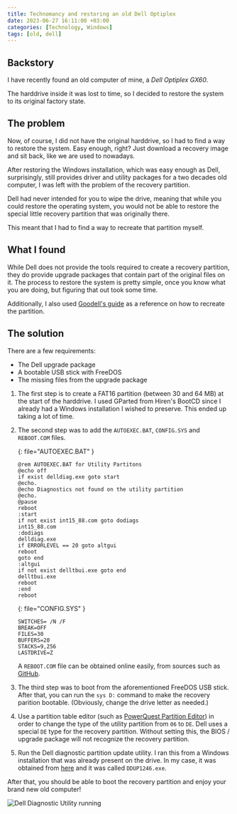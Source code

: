 ```yaml
---
title: Technomancy and restoring an old Dell Optiplex
date: 2023-06-27 16:11:00 +03:00
categories: [Technology, Windows]
tags: [old, dell]
---
```


## Backstory

I have recently found an old computer of mine, a *Dell Optiplex GX60*.

The harddrive inside it was lost to time, so I decided to restore the system to its original factory state.

## The problem

Now, of course, I did not have the original harddrive, so I had to find a way to restore the system. Easy enough, right? Just download a recovery image and sit back, like we are used to nowadays.

After restoring the Windows installation, which was easy enough as Dell, surprisingly, still provides driver and utility packages for a two decades old computer, I was left with the problem of the recovery partition.

Dell had never intended for you to wipe the drive, meaning that while you could restore the operating system, you would not be able to restore the special little recovery partition that was originally there.

This meant that I had to find a way to recreate that partition myself.

## What I found

While Dell does not provide the tools required to create a recovery partition, they do provide upgrade packages that contain part of the original files on it.
The process to restore the system is pretty simple, once you know what you are doing, but figuring that out took some time.

Additionally, I also used [Goodell's guide](https://www.goodells.net/dellutility/recreate.shtml) as a reference on how to recreate the partition.

## The solution

There are a few requirements:

- The Dell upgrade package
- A bootable USB stick with FreeDOS
- The missing files from the upgrade package

1. The first step is to create a FAT16 partition (between 30 and 64 MB) at the start of the harddrive. I used GParted from Hiren's BootCD since I already had a Windows installation I wished to preserve. This ended up taking a lot of time.

2. The second step was to add the `AUTOEXEC.BAT`, `CONFIG.SYS` and `REBOOT.COM` files.

    {: file="AUTOEXEC.BAT" }

    ```batch
    @rem AUTOEXEC.BAT for Utility Partitons
    @echo off
    if exist delldiag.exe goto start
    @echo.
    @echo Diagnostics not found on the utility partition
    @echo.
    @pause
    reboot
    :start
    if not exist int15_88.com goto dodiags
    int15_88.com
    :dodiags
    delldiag.exe
    if ERRORLEVEL == 20 goto altgui
    reboot
    goto end
    :altgui
    if not exist delltbui.exe goto end
    delltbui.exe
    reboot
    :end
    reboot
    ```

    {: file="CONFIG.SYS" }

    ```batch
    SWITCHES= /N /F
    BREAK=OFF
    FILES=30
    BUFFERS=20
    STACKS=9,256
    LASTDRIVE=Z
    ```

    A `REBOOT.COM` file can be obtained online easily, from sources such as [GitHub](https://github.com/susam/reboot/).

3. The third step was to boot from the aforementioned FreeDOS USB stick. After that, you can run the `sys D:` command to make the recovery parition bootable. (Obviously, change the drive letter as needed.)

4. Use a partition table editor (such as [PowerQuest Partition Editor](https://pendriveapps.com/downloads/PTEDIT32.zip)) in order to change the type of the utility partition from `06` to `DE`. Dell uses a special `DE` type for the recovery partition. Without setting this, the BIOS / upgrade package will not recognize the recovery partition.

5. Run the Dell diagnostic partition update utility. I ran this from a Windows installation that was already present on the drive. In my case, it was obtained from [here](https://www.dell.com/support/home/ro-ro/product-support/product/optiplex-gx60/drivers) and it was called `DDUP1246.exe`.

After that, you should be able to boot the recovery partition and enjoy your brand new old computer!

![Dell Diagnostic Utility running](https://up.aesth.dev/h79WuPZw.jpg)
